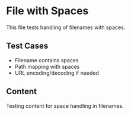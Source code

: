 # File with Spaces

This file tests handling of filenames with spaces.

## Test Cases
- Filename contains spaces
- Path mapping with spaces
- URL encoding/decoding if needed

## Content
Testing content for space handling in filenames.